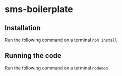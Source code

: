 # sms-boilerplate

## Installation

Run the following command on a terminal `npm install`

## Running the code

Run the following command on a terminal `nodemon`

